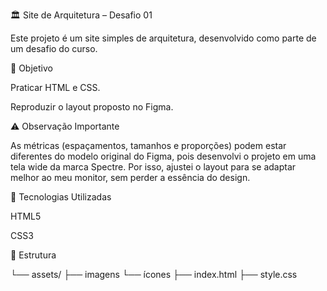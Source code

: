 🏛️ Site de Arquitetura – Desafio 01

Este projeto é um site simples de arquitetura, desenvolvido como parte de um desafio do curso.

📌 Objetivo

Praticar HTML e CSS.

Reproduzir o layout proposto no Figma.


⚠️ Observação Importante

As métricas (espaçamentos, tamanhos e proporções) podem estar diferentes do modelo original do Figma, pois desenvolvi o projeto em uma tela wide da marca Spectre.
Por isso, ajustei o layout para se adaptar melhor ao meu monitor, sem perder a essência do design.

🚀 Tecnologias Utilizadas

HTML5

CSS3

📂 Estrutura

└── assets/
    ├── imagens
    └── ícones
├── index.html
├── style.css
